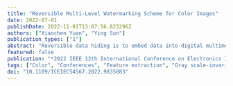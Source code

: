 ```yaml
---
title: "Reversible Multi-Level Watermarking Scheme for Color Images"
date: 2022-07-01
publishDate: 2022-11-01T13:07:56.823296Z
authors: ["Xiaochen Yuan", "Ying Sun"]
publication_types: ["1"]
abstract: "Reversible data hiding is to embed data into digital multimedia, while the original multimedia and embedded data can be restored from the watermarked one without any loss. In this paper, we propose a novel Reversible Multi-Level Watermarking (RMLW) scheme for color images with grayscale invariance. Being different from the traditional reversible data hiding methods, we adapt the gray scale-invariant reversible watermarking method which keeps the grayscale of image unchanged as the information is embedded. In the RMLW, one feature region of high robustness is extracted and into which the watermarks are then embedded for multiple times. Lots of experiments have been conducted and the results show that the proposed scheme can extend the capacity efficiently while keep the characteristic of grayscale invariance."
featured: false
publication: "*2022 IEEE 12th International Conference on Electronics Information and Emergency Communication (ICEIEC)*"
tags: ["Color", "Conferences", "Feature extraction", "Gray scale-invariant", "Gray-scale", "Histograms", "Reversible data hiding", "Reversible Multi-Level Watermarking (RMLW)", "Robustness", "Watermarking"]
doi: "10.1109/ICEIEC54567.2022.9835083"
---
```


